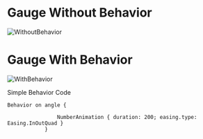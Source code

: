 
# Gauge Without Behavior
![WithoutBehavior](https://github.com/user-attachments/assets/4b0f9b64-c212-45db-9151-aee70f0b474d)

# Gauge With Behavior
![WithBehavior](https://github.com/user-attachments/assets/80e3705e-11f1-48a0-9ed3-16c0bfa33082)

Simple Behavior Code
```
Behavior on angle {
                
                NumberAnimation { duration: 200; easing.type: Easing.InOutQuad }
            }

```

  
